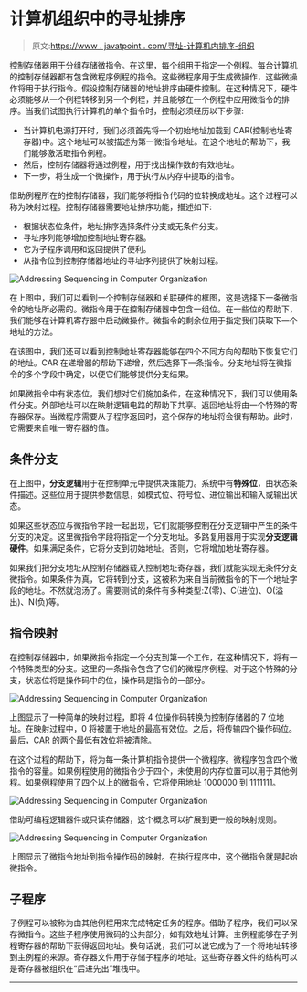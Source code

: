 # 计算机组织中的寻址排序

> 原文:[https://www . javatpoint . com/寻址-计算机内排序-组织](https://www.javatpoint.com/addressing-sequencing-in-computer-organization)

控制存储器用于分组存储微指令。在这里，每个组用于指定一个例程。每台计算机的控制存储器都有包含微程序例程的指令。这些微程序用于生成微操作，这些微操作将用于执行指令。假设控制存储器的地址排序由硬件控制。在这种情况下，硬件必须能够从一个例程转移到另一个例程，并且能够在一个例程中应用微指令的排序。当我们试图执行计算机的单个指令时，控制必须经历以下步骤:

*   当计算机电源打开时，我们必须首先将一个初始地址加载到 CAR(控制地址寄存器)中。这个地址可以被描述为第一微指令地址。在这个地址的帮助下，我们能够激活取指令例程。
*   然后，控制存储器将通过例程，用于找出操作数的有效地址。
*   下一步，将生成一个微操作，用于执行从内存中提取的指令。

借助例程所在的控制存储器，我们能够将指令代码的位转换成地址。这个过程可以称为映射过程。控制存储器需要地址排序功能，描述如下:

*   根据状态位条件，地址排序选择条件分支或无条件分支。
*   寻址序列能够增加控制地址寄存器。
*   它为子程序调用和返回提供了便利。
*   从指令位到控制存储器地址的寻址序列提供了映射过程。

![Addressing Sequencing in Computer Organization](../Images/c105b44dabc3d9fab5563dc3d466cbae.png)

在上图中，我们可以看到一个控制存储器和关联硬件的框图，这是选择下一条微指令的地址所必需的。微指令用于在控制存储器中包含一组位。在一些位的帮助下，我们能够在计算机寄存器中启动微操作。微指令的剩余位用于指定我们获取下一个地址的方法。

在该图中，我们还可以看到控制地址寄存器能够在四个不同方向的帮助下恢复它们的地址。CAR 在递增器的帮助下递增，然后选择下一条指令。分支地址将在微指令的多个字段中确定，以便它们能够提供分支结果。

如果微指令中有状态位，我们想对它们施加条件，在这种情况下，我们可以使用条件分支。外部地址可以在映射逻辑电路的帮助下共享。返回地址将由一个特殊的寄存器保存。当微程序需要从子程序返回时，这个保存的地址将会很有帮助。此时，它需要来自唯一寄存器的值。

## 条件分支

在上图中，**分支逻辑**用于在控制单元中提供决策能力。系统中有**特殊位**，由状态条件描述。这些位用于提供参数信息，如模式位、符号位、进位输出和输入或输出状态。

如果这些状态位与微指令字段一起出现，它们就能够控制在分支逻辑中产生的条件分支的决定。这里微指令字段将指定一个分支地址。多路复用器用于实现**分支逻辑硬件**。如果满足条件，它将分支到初始地址。否则，它将增加地址寄存器。

如果我们把分支地址从控制存储器载入控制地址寄存器，我们就能实现无条件分支微指令。如果条件为真，它将转到分支，这被称为来自当前微指令的下一个地址字段的地址。不然就泡汤了。需要测试的条件有多种类型:Z(零)、C(进位)、O(溢出)、N(负)等。

## 指令映射

在控制存储器中，如果微指令指定一个分支到第一个工作，在这种情况下，将有一个特殊类型的分支。这里的一条指令包含了它们的微程序例程。对于这个特殊的分支，状态位将是操作码中的位，操作码是指令的一部分。

![Addressing Sequencing in Computer Organization](../Images/6b8e383bbbf41d6db164d82077fca0c0.png)

上图显示了一种简单的映射过程，即将 4 位操作码转换为控制存储器的 7 位地址。在映射过程中，0 将被置于地址的最高有效位。之后，将传输四个操作码位。最后，CAR 的两个最低有效位将被清除。

在这个过程的帮助下，将为每一条计算机指令提供一个微程序。微程序包含四个微指令的容量。如果例程使用的微指令少于四个，未使用的内存位置可以用于其他例程。如果例程使用了四个以上的微指令，它将使用地址 1000000 到 1111111。

![Addressing Sequencing in Computer Organization](../Images/79a3efa399d36e10e0d3230d853d532e.png)

借助可编程逻辑器件或只读存储器，这个概念可以扩展到更一般的映射规则。

![Addressing Sequencing in Computer Organization](../Images/e4add307069777120c5931197f385369.png)

上图显示了微指令地址到指令操作码的映射。在执行程序中，这个微指令就是起始微指令。

## 子程序

子例程可以被称为由其他例程用来完成特定任务的程序。借助子程序，我们可以保存微指令。这些子程序使用微码的公共部分，如有效地址计算。主例程能够在子例程寄存器的帮助下获得返回地址。换句话说，我们可以说它成为了一个将地址转移到主例程的来源。寄存器文件用于存储子程序的地址。这些寄存器文件的结构可以是寄存器被组织在“后进先出”堆栈中。

* * *